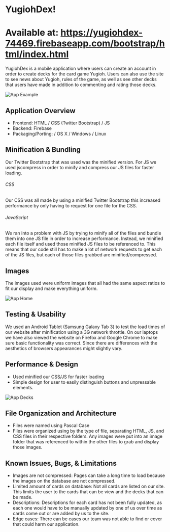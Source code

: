 # YugiohDex!
# Available at: https://yugiohdex-74469.firebaseapp.com/bootstrap/html/index.html
YugiohDex is a mobile application where users can create an account in order to create decks for the card game Yugioh. Users can also use the site to see news about Yugioh, rules of the game, as well as see other decks that users have made in addition to commenting and rating those decks.

![App Example](/public/img/add-card.png)

## Application Overview
* Frontend: HTML / CSS (Twitter Bootstrap) / JS
* Backend: Firebase
* Packaging/Porting: / OS X / Windows / Linux

## Minification & Bundling
Our Twitter Bootstrap that was used was the minified version. For JS we used jscompress in order to minify and compress our JS files for faster loading.

###### CSS
Our CSS was all made by using a minified Twitter Bootstrap this increased performance by only having to request for one file for the CSS.

###### JavaScript
We ran into a problem with JS by trying to minify all of the files and bundle them into one JS file in order to increase performance. Instead, we minified each file itself and used those minified JS files to be referenced to. This means that our code still has to make a lot of network requests to get each of the JS files, but each of those files grabbed are minified/compressed.

## Images 
The images used were uniform images that all had the same aspect ratios to fit our display and make everything uniform.

![App Home](/public/img/home.png)

## Testing & Usability
We used an Android Tablet (Samsung Galaxy Tab 3) to test the load times of our website after minification using a 3G network throttle. On our laptops we have also viewed the website on Firefox and Google Chrome to make sure basic functionality was correct. Since there are differences with the aesthetics of browsers appearances might slightly vary.

## Performance & Design
* Used minified our CSS/JS for faster loading
* Simple design for user to easily distinguish buttons and unpressable elements.

![App Decks](/public/img/decks.png)

## File Organization and Architecture
* Files were named using Pascal Case
* Files were organized using by the type of file, separating HTML, JS, and CSS files in their respective folders. Any images were put into an image folder that was referenced to within the other files to grab and display those images. 

## Known Issues, Bugs, & Limitations
* Images are not compressed: Pages can take a long time to load because the images on the database are not compressed.
* Limited amount of cards on database: Not all cards are listed on our site. This limits the user to the cards that can be view and the decks that can be made.
* Descriptions: Descriptions for each card has not been fully updated, as each one would have to be manually updated by one of us over time as cards come out or are added by us to the site.
* Edge cases: There can be cases our team was not able to find or cover that could harm our application.
